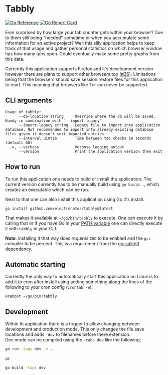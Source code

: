 # Tabbly
[![Go Reference](https://pkg.go.dev/badge/github.com/electrenator/tabbly.svg)](https://pkg.go.dev/github.com/electrenator/tabbly)
[![Go Report Card](https://goreportcard.com/badge/github.com/electrenator/tabbly)](https://goreportcard.com/report/github.com/electrenator/tabbly)

Ever surprised by how large your tab counter gets within your browser? Due to them still being "needed" sometime or when you accumulate some information for an active project? Well this silly application helps to keep track of that usage and gather personal statistics on which browser window has how many tabs open. Could eventually make some pretty graphs from this data.

Currently this application supports Firefox and it's development version however there are plans to support other browsers too ([#26](https://github.com/electrenator/tabbly/issues/26)). Limitations being that the browsers should save session restore files for this application to read. This meaning that browsers like Tor can never be supported.

## CLI arguments
```
Usage of tabbly:
      --db-location string     Override where the db will be saved. Handy in combination with '--import-legacy'
      --import-legacy string   Legacy file to import into application database. Not recommended to import into already existing database files given it doesn't sort imported entries
      --interval uint16        Time between tab checks in seconds (default 60)
  -v, --verbose                Verbose logging output
      --version                Print the application version then exit
```

## How to run
To run this application one needs to build or install the application. The current version currently has to be manually build using `go build .`, which creates an executable which can be run.

Next to that one can also install this application using Go it's install.
```
go install github.com/electrenator/tabbly@latest
``` 
That makes it available at `~/go/bin/tabbly` to execute. One can execute it by calling that or if you have Go in your [PATH variable](https://go.dev/doc/install) one can directly execute it with `tabbly` in your CLI.

**Note**: installing it that way does *requires* `CGO` to be enabled and the `gcc` compiler to be percent. This is a requirement from the [go-sqlite3](https://github.com/mattn/go-sqlite3?tab=readme-ov-file#installation) dependency.

## Automatic starting
Currently the only way to automatically start this application *on Linux* is to add it to cron after install using adding something along the lines of the following to your cron config (`crontab -e`);
```cron
@reboot ~/go/bin/tabbly
```

## Development
Within th application there is a trigger to allow changing between development and production mode. This only changes the file save locations and adds `-dev` to filenames before there extension.  
Dev mode can be compiled using the `-tabs dev` like the following;
```sh
go run -tags dev -v .
```
or
```sh
go build -tags dev
```

